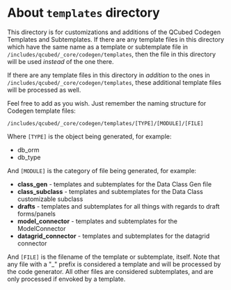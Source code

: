 # About `templates` directory

This directory is for customizations and additions of the QCubed Codegen
Templates and Subtemplates.  If there are any template files in this directory which have the
same name as a template or subtemplate file in `/includes/qcubed/_core/codegen/templates`, then the
file in this directory will be used *instead* of the one there.

If there are any template files in this directory in *addition* to the ones in
`/includes/qcubed/_core/codegen/templates`, these additional template files will be
processed as well.

Feel free to add as you wish.  Just remember the naming structure for Codegen
template files:

`/includes/qcubed/_core/codegen/templates/[TYPE]/[MODULE]/[FILE]`

Where `[TYPE]` is the object being generated, for example:
  * db_orm
  * db_type

And `[MODULE]` is the category of file being generated, for example:
  * **class_gen** - templates and subtemplates for the Data Class Gen file
  * **class_subclass** - templates and subtemplates for the Data Class customizable subclass
  * **drafts** - templates and subtemplates for all things with regards to draft forms/panels
  * **model_connector** - templates and subtemplates for the ModelConnector
  * **datagrid_connector** - templates and subtemplates for the datagrid connector

And `[FILE]` is the filename of the  template or subtemplate, itself.
Note that any file with a "_" prefix is considered a template and will
be processed by the code generator.  All other files are considered
subtemplates, and are only processed if envoked by a template.

